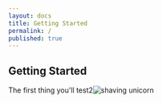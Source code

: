 ```yaml
---
layout: docs
title: Getting Started
permalink: /
published: true
---
```


## Getting Started

The first thing you'll test2![shaving unicorn](/app/docs/shaving%20unicorn.png)
